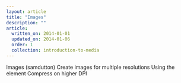 ```yaml
---
layout: article
title: "Images"
description: ""
article:
  written_on: 2014-01-01
  updated_on: 2014-01-06
  order: 1
  collection: introduction-to-media
---
```


Images (samdutton)
    Create images for multiple resolutions
    Using the <picture> element
    Compress on higher DPI